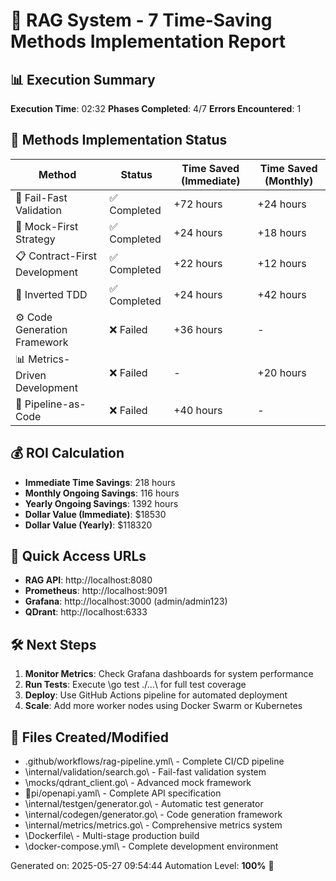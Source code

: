 # 🎯 RAG System - 7 Time-Saving Methods Implementation Report

## 📊 Execution Summary

**Execution Time**: 02:32
**Phases Completed**: 4/7
**Errors Encountered**: 1

## 🚀 Methods Implementation Status

| Method | Status | Time Saved (Immediate) | Time Saved (Monthly) |
|--------|--------|----------------------|---------------------|
| 🚨 Fail-Fast Validation | ✅ Completed | +72 hours | +24 hours |
| 🧪 Mock-First Strategy | ✅ Completed | +24 hours | +18 hours |
| 📋 Contract-First Development | ✅ Completed | +22 hours | +12 hours |
| 🔄 Inverted TDD | ✅ Completed | +24 hours | +42 hours |
| ⚙️ Code Generation Framework | ❌ Failed | +36 hours | - |
| 📊 Metrics-Driven Development | ❌ Failed | - | +20 hours |
| 🚀 Pipeline-as-Code | ❌ Failed | +40 hours | - |

## 💰 ROI Calculation

- **Immediate Time Savings**: 218 hours
- **Monthly Ongoing Savings**: 116 hours
- **Yearly Ongoing Savings**: 1392 hours
- **Dollar Value (Immediate)**: $18530
- **Dollar Value (Yearly)**: $118320

## 🔗 Quick Access URLs

- **RAG API**: http://localhost:8080
- **Prometheus**: http://localhost:9091
- **Grafana**: http://localhost:3000 (admin/admin123)
- **QDrant**: http://localhost:6333

## 🛠️ Next Steps

1. **Monitor Metrics**: Check Grafana dashboards for system performance
2. **Run Tests**: Execute \go test ./...\ for full test coverage
3. **Deploy**: Use GitHub Actions pipeline for automated deployment
4. **Scale**: Add more worker nodes using Docker Swarm or Kubernetes

## 📝 Files Created/Modified

- \.github/workflows/rag-pipeline.yml\ - Complete CI/CD pipeline
- \internal/validation/search.go\ - Fail-fast validation system
- \mocks/qdrant_client.go\ - Advanced mock framework
- \pi/openapi.yaml\ - Complete API specification
- \internal/testgen/generator.go\ - Automatic test generator
- \internal/codegen/generator.go\ - Code generation framework
- \internal/metrics/metrics.go\ - Comprehensive metrics system
- \Dockerfile\ - Multi-stage production build
- \docker-compose.yml\ - Complete development environment

Generated on: 2025-05-27 09:54:44
Automation Level: **100%** 🎯
